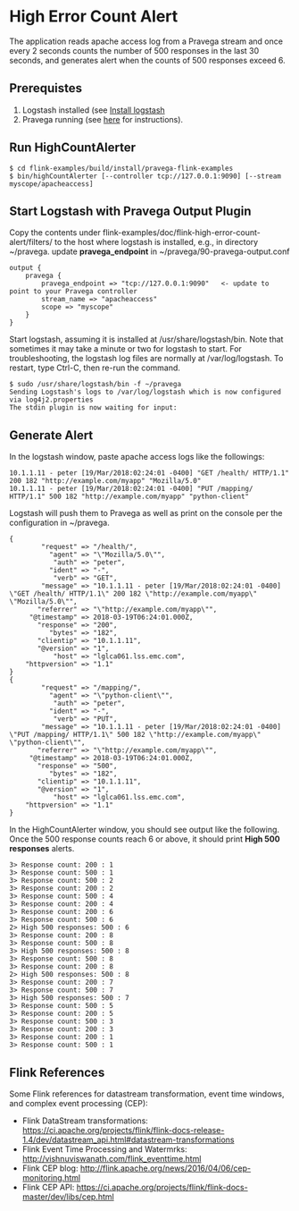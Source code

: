 # High Error Count Alert

The application reads apache access log from a Pravega stream and once every 2 seconds
counts the number of 500 responses in the last 30 seconds, and generates
alert when the counts of 500 responses exceed 6.

## Prerequistes ##

1. Logstash installed (see [Install logstash](https://www.elastic.co/guide/en/logstash/5.6/installing-logstash.html)
2. Pravega running (see [here](http://pravega.io/docs/latest/getting-started/) for instructions).

## Run HighCountAlerter ##

```
$ cd flink-examples/build/install/pravega-flink-examples
$ bin/highCountAlerter [--controller tcp://127.0.0.1:9090] [--stream myscope/apacheaccess]
```

## Start Logstash with Pravega Output Plugin ##
Copy the contents under flink-examples/doc/flink-high-error-count-alert/filters/ to the host
where logstash is installed, e.g., in directory ~/pravega.
update **pravega_endpoint** in ~/pravega/90-pravega-output.conf

```
output {
    pravega {
        pravega_endpoint => "tcp://127.0.0.1:9090"   <- update to point to your Pravega controller
        stream_name => "apacheaccess"
        scope => "myscope"
    }
}
```

Start logstash, assuming it is installed at /usr/share/logstash/bin.
Note that sometimes it may take a minute or two for logstash to start. For troubleshooting, the logstash log files are 
normally at /var/log/logstash. To restart, type Ctrl-C, then re-run the command.

```
$ sudo /usr/share/logstash/bin -f ~/pravega
Sending Logstash's logs to /var/log/logstash which is now configured via log4j2.properties
The stdin plugin is now waiting for input:
```

## Generate Alert ##

In the logstash window, paste apache access logs like the followings:
```
10.1.1.11 - peter [19/Mar/2018:02:24:01 -0400] "GET /health/ HTTP/1.1" 200 182 "http://example.com/myapp" "Mozilla/5.0"
10.1.1.11 - peter [19/Mar/2018:02:24:01 -0400] "PUT /mapping/ HTTP/1.1" 500 182 "http://example.com/myapp" "python-client"
```

Logstash will push them to Pravega as well as print on the console per the configuration in ~/pravega.
```
{
        "request" => "/health/",
          "agent" => "\"Mozilla/5.0\"",
           "auth" => "peter",
          "ident" => "-",
           "verb" => "GET",
        "message" => "10.1.1.11 - peter [19/Mar/2018:02:24:01 -0400] \"GET /health/ HTTP/1.1\" 200 182 \"http://example.com/myapp\" \"Mozilla/5.0\"",
       "referrer" => "\"http://example.com/myapp\"",
     "@timestamp" => 2018-03-19T06:24:01.000Z,
       "response" => "200",
          "bytes" => "182",
       "clientip" => "10.1.1.11",
       "@version" => "1",
           "host" => "lglca061.lss.emc.com",
    "httpversion" => "1.1"
}
{
        "request" => "/mapping/",
          "agent" => "\"python-client\"",
           "auth" => "peter",
          "ident" => "-",
           "verb" => "PUT",
        "message" => "10.1.1.11 - peter [19/Mar/2018:02:24:01 -0400] \"PUT /mapping/ HTTP/1.1\" 500 182 \"http://example.com/myapp\" \"python-client\"",
       "referrer" => "\"http://example.com/myapp\"",
     "@timestamp" => 2018-03-19T06:24:01.000Z,
       "response" => "500",
          "bytes" => "182",
       "clientip" => "10.1.1.11",
       "@version" => "1",
           "host" => "lglca061.lss.emc.com",
    "httpversion" => "1.1"
}
```

In the HighCountAlerter window, you should see output like the following. Once the 500 response counts reach 6 or above, it
should print **High 500 responses** alerts.
```
3> Response count: 200 : 1
3> Response count: 500 : 1
3> Response count: 500 : 2
3> Response count: 200 : 2
3> Response count: 500 : 4
3> Response count: 200 : 4
3> Response count: 200 : 6
3> Response count: 500 : 6
2> High 500 responses: 500 : 6
3> Response count: 200 : 8
3> Response count: 500 : 8
3> High 500 responses: 500 : 8
3> Response count: 500 : 8
3> Response count: 200 : 8
2> High 500 responses: 500 : 8
3> Response count: 200 : 7
3> Response count: 500 : 7
3> High 500 responses: 500 : 7
3> Response count: 500 : 5
3> Response count: 200 : 5
3> Response count: 500 : 3
3> Response count: 200 : 3
3> Response count: 200 : 1
3> Response count: 500 : 1
```

## Flink References ##
Some Flink references for datastream transformation, event time windows, and complex event processing (CEP):
* Flink DataStream transformations: https://ci.apache.org/projects/flink/flink-docs-release-1.4/dev/datastream_api.html#datastream-transformations
* Flink Event Time Processing and Watermrks: http://vishnuviswanath.com/flink_eventtime.html
* Flink CEP blog: http://flink.apache.org/news/2016/04/06/cep-monitoring.html
* Flink CEP API: https://ci.apache.org/projects/flink/flink-docs-master/dev/libs/cep.html
